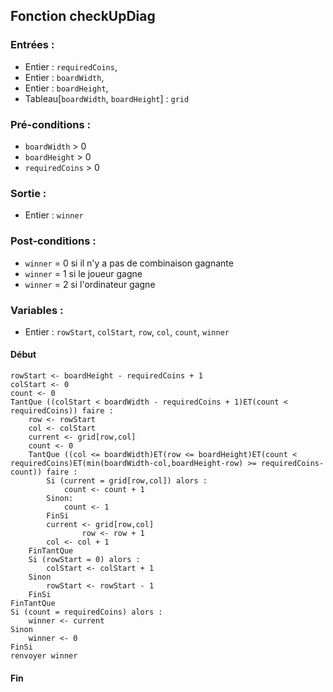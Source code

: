 ## Fonction checkUpDiag

### Entrées :
- Entier : `requiredCoins`,
- Entier : `boardWidth`,
- Entier : `boardHeight`,
- Tableau[`boardWidth`, `boardHeight`] : `grid`

### Pré-conditions :
- `boardWidth` > 0
- `boardHeight` > 0
- `requiredCoins` > 0

### Sortie :
- Entier : `winner`

### Post-conditions :
- `winner` = 0 si il n'y a pas de combinaison gagnante
- `winner` = 1 si le joueur gagne
- `winner` = 2 si l'ordinateur gagne

### Variables :
- Entier : `rowStart`, `colStart`, `row`, `col`, `count`, `winner`

#### Début
	rowStart <- boardHeight - requiredCoins + 1
    colStart <- 0
    count <- 0
	TantQue ((colStart < boardWidth - requiredCoins + 1)ET(count < requiredCoins)) faire :
        row <- rowStart
        col <- colStart
		current <- grid[row,col]
		count <- 0
		TantQue ((col <= boardWidth)ET(row <= boardHeight)ET(count < requiredCoins)ET(min(boardWidth-col,boardHeight-row) >= requiredCoins-count)) faire :
			Si (current = grid[row,col]) alors :
				count <- count + 1
			Sinon:
				count <- 1
			FinSi
			current <- grid[row,col]
            		row <- row + 1
			col <- col + 1
		FinTantQue
        Si (rowStart = 0) alors :
            colStart <- colStart + 1
        Sinon
            rowStart <- rowStart - 1
        FinSi
	FinTantQue
	Si (count = requiredCoins) alors :
		winner <- current
	Sinon
		winner <- 0
	FinSi
	renvoyer winner

#### Fin
	
					
				
				
			 
